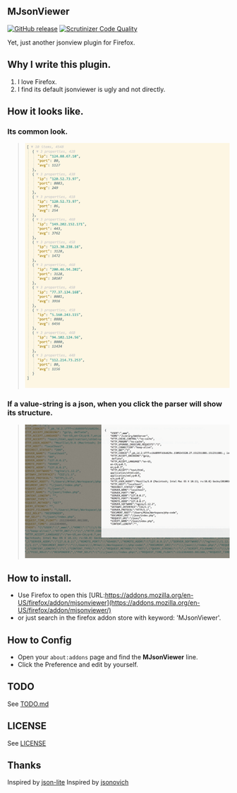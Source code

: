 MJsonViewer
---
[![GitHub release](https://img.shields.io/badge/release-v3.0-green.svg)](https://github.com/MikeCoder/MJsonViewer)
[![Scrutinizer Code Quality](https://scrutinizer-ci.com/g/MikeCoder/MJsonViewer/badges/quality-score.png?b=master)](https://scrutinizer-ci.com/g/MikeCoder/MJsonViewer/?branch=master)

Yet, just another jsonview plugin for Firefox.

## Why I write this plugin.
1. I love Firefox.
2. I find its default jsonviewer is ugly and not directly.

## How it looks like.
### Its common look.
> ![Appearance](./images/image.jpeg)
### If a value-string is a json, when you click the parser will show its structure.
> ![JSON Preview](./images/jsonpreview.png)

## How to install.
+ Use Firefox to open this [URL:https://addons.mozilla.org/en-US/firefox/addon/mjsonviewer](https://addons.mozilla.org/en-US/firefox/addon/mjsonviewer/)
+ or just search in the firefox addon store with keyword: 'MJsonViewer'.

## How to Config
+ Open your `about:addons` page and find the **MJsonViewer** line.
+ Click the Preference and edit by yourself.

## TODO
See [TODO.md](./TODO.md)

## LICENSE
See [LICENSE](./LICENSE)

## Thanks
Inspired by [json-lite](https://github.com/lauriro/json-lite)
Inspired by [jsonovich](https://github.com/JSONovich/jsonovich)
